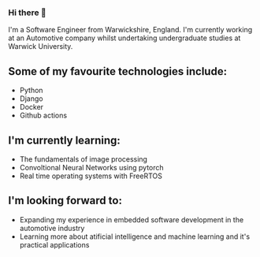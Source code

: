 ### Hi there 👋

I'm a Software Engineer from Warwickshire, England. I'm currently working at an Automotive company whilst undertaking undergraduate studies at Warwick University.

## Some of my favourite technologies include:
 * Python
 * Django
 * Docker
 * Github actions

## I'm currently learning:
  * The fundamentals of image processing
  * Convoltional Neural Networks using pytorch
  * Real time operating systems with FreeRTOS

## I'm looking forward to:
  * Expanding my experience in embedded software development in the automotive industry
  * Learning more about atificial intelligence and machine learning and it's practical applications
